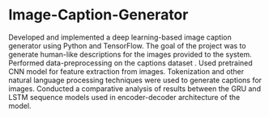 # Image-Caption-Generator

Developed and implemented a deep learning-based image caption generator using Python and TensorFlow. The goal of the project was to generate
human-like descriptions for the images provided to the system. Performed data-preprocessing on the captions dataset . Used pretrained CNN model
for feature extraction from images. Tokenization and other natural language processing techniques were used to generate captions for images.
Conducted a comparative analysis of results between the GRU and LSTM sequence models used in encoder-decoder architecture of the model.
